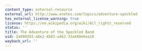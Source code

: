 ```yaml
---
content_type: external-resource
external_url: http://www.enotes.com/topics/adventure-speckled
has_external_license_warning: true
license: https://en.wikipedia.org/wiki/All_rights_reserved
status: ''
title: The Adventure of the Speckled Band
uid: 2a090393-a8e2-4b83-a463-33a488e6ea10
wayback_url: ''
---
```

